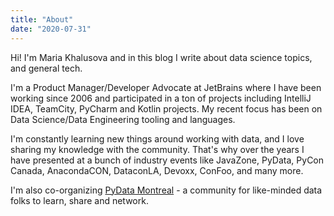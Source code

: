 ```yaml
---
title: "About"
date: "2020-07-31"
---
```

 
Hi! I'm Maria Khalusova and in this blog I write about data science topics, and general tech. 

I'm a Product Manager/Developer Advocate at JetBrains where I have been working since 2006 and participated in a ton of projects 
including IntelliJ IDEA, TeamCity, PyCharm and Kotlin projects. My recent focus has been on Data Science/Data Engineering tooling and languages.

I'm constantly learning new things around working with data, and I love sharing my knowledge with the community. That's why 
over the years I have presented at a bunch of industry events like JavaZone, PyData, PyCon Canada, AnacondaCON, DataconLA, 
Devoxx, ConFoo, and many more.

I'm also co-organizing [PyData Montreal](https://www.meetup.com/PyData-MTL/) - a community for like-minded data folks to learn, 
share and network. 
